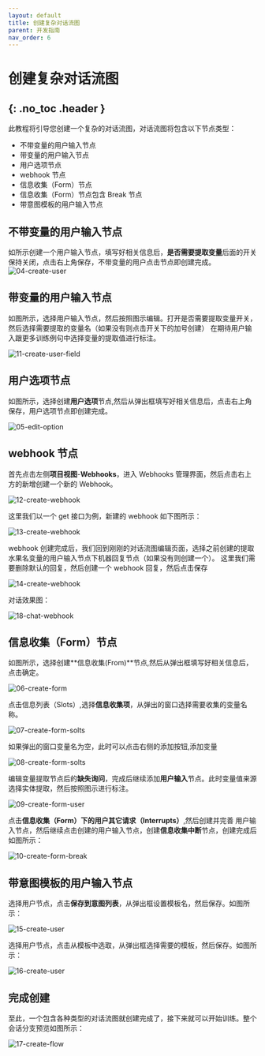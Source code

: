 ```yaml
---
layout: default
title: 创建复杂对话流图
parent: 开发指南
nav_order: 6
---
```


# 创建复杂对话流图
{: .no_toc .header }
---

此教程将引导您创建一个复杂的对话流图，对话流图将包含以下节点类型：

- 不带变量的用户输入节点
- 带变量的用户输入节点
- 用户选项节点
- webhook 节点
- 信息收集（Form）节点
- 信息收集（Form）节点包含 Break 节点
- 带意图模板的用户输入节点

## 不带变量的用户输入节点

如所示创建一个用户输入节点，填写好相关信息后，**是否需要提取变量**后面的开关保持关闭，点击右上角保存，不带变量的用户点击节点即创建完成。
![04-create-user](/assets/images/tutorial/flow/complex/04-create-user.png)

## 带变量的用户输入节点

如图所示，选择用户输入节点，然后按照图示编辑。打开是否需要提取变量开关，然后选择需要提取的变量名（如果没有则点击开关下的加号创建）
在期待用户输入跟更多训练例句中选择变量的提取值进行标注。

![11-create-user-field](/assets/images/tutorial/flow/complex/11-create-user-field.png)

## 用户选项节点

如图所示，选择创建**用户选项**节点,然后从弹出框填写好相关信息后，点击右上角保存，用户选项节点即创建完成。

![05-edit-option](/assets/images/tutorial/flow/complex/05-edit-option.png)

## webhook 节点

首先点击左侧**项目视图**-**Webhooks**，进入 Webhooks 管理界面，然后点击右上方的新增创建一个新的 Webhook。

![12-create-webhook](/assets/images/tutorial/flow/complex/12-create-webhook.png)

这里我们以一个 get 接口为例，新建的 webhook 如下图所示：

![13-create-webhook](/assets/images/tutorial/flow/complex/13-create-webhook.png)

webhook 创建完成后，我们回到刚刚的对话流图编辑页面，选择之前创建的提取水果名变量的用户输入节点下机器回复节点（如果没有则创建一个）。
这里我们需要删除默认的回复，然后创建一个 webhook 回复，然后点击保存

![14-create-webhook](/assets/images/tutorial/flow/complex/14-create-webhook.png)

对话效果图：

![18-chat-webhook](/assets/images/tutorial/flow/complex/18-chat-webhook.png)

## 信息收集（Form）节点

如图所示，选择创建**信息收集(From)**节点,然后从弹出框填写好相关信息后，点击确定。

![06-create-form](/assets/images/tutorial/flow/complex/06-create-form.png)

点击信息列表（Slots）,选择**信息收集项**，从弹出的窗口选择需要收集的变量名称。

![07-create-form-solts](/assets/images/tutorial/flow/complex/07-create-form-solts.png)

如果弹出的窗口变量名为空，此时可以点击右侧的添加按钮,添加变量

![08-create-form-solts](/assets/images/tutorial/flow/complex/08-create-form-solts.png)

编辑变量提取节点后的**缺失询问**，完成后继续添加**用户输入**节点。此时变量值来源选择实体提取，然后按照图示进行标注。

![09-create-form-user](/assets/images/tutorial/flow/complex/09-create-form-user.png)

点击**信息收集（Form）**下的**用户其它请求（Interrupts）**,然后创建并完善
用户输入节点，然后继续点击创建的用户输入节点，创建**信息收集中断**节点，创建完成后如图所示：

![10-create-form-break](/assets/images/tutorial/flow/complex/10-create-form-break.png)

## 带意图模板的用户输入节点

选择用户节点，点击**保存到意图列表**，从弹出框设置模板名，然后保存。如图所示：

![15-create-user](/assets/images/tutorial/flow/complex/15-create-user.png)

选择用户节点，点击从模板中选取，从弹出框选择需要的模板，然后保存。如图所示：

![16-create-user](/assets/images/tutorial/flow/complex/16-create-user.png)

## 完成创建

至此，一个包含各种类型的对话流图就创建完成了，接下来就可以开始训练。整个会话分支预览如图所示：

![17-create-flow](/assets/images/tutorial/flow/complex/17-create-flow.png)

